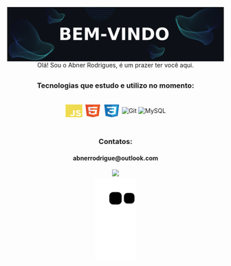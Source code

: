 
<div align="center">
  <img alt="Boas Vindas! Você está acessando o perfil de abnerrodrigue" src="https://raw.githubusercontent.com/BnerRodrigue/BnerRodrigue/main/inicio.png"

<h3 align="center">Olá! Sou o Abner Rodrigues, é um prazer ter você aqui.</h3>

##




<h3 align="center">Tecnologias que estudo e utilizo no momento:</h3>

<div align="center" style="display: inline_block"><br>
  <img align="center" alt="JavaScript" height="30" width="40" src="https://raw.githubusercontent.com/devicons/devicon/master/icons/javascript/javascript-plain.svg">
  <img align="center" alt="HTML" height="30" width="40" src="https://raw.githubusercontent.com/devicons/devicon/master/icons/html5/html5-original.svg">
  <img align="center" alt="CSS" height="30" width="40" src="https://raw.githubusercontent.com/devicons/devicon/master/icons/css3/css3-original.svg"
  <img align="center" alt="Python" height="30" width="40" src="https://raw.githubusercontent.com/devicons/devicon/master/icons/python/python-original.svg">
  <img align="center" alt="Git" height="30" width="40" src="https://cdn.jsdelivr.net/gh/devicons/devicon/icons/git/git-original.svg">
    <img align="center" alt="MySQL" height="30" width="40" src="https://cdn.jsdelivr.net/gh/devicons/devicon/icons/mysql/mysql-original.svg">
</div><br>

##

<h3 align="center">Contatos:</h3>

<h4 align="center">abnerrodrigue@outlook.com</h4>
<div align="center">
  <a href="https://www.linkedin.com/in/bner-rodrigues/" target="_blank"><img src="https://img.shields.io/badge/-LinkedIn-%230077B5?style=for-the-badge&logo=linkedin&logoColor=white" target="_blank"></a> 
 
</div>

<div align="center">
 <img alt="Snake Animation" src="https://github.com/luishperna/luishperna/blob/output/github-contribution-grid-snake.svg"/>
</div>
